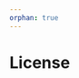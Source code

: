 ```yaml
---
orphan: true
---
```


# License

```{include} ../LICENSE

```
                                                              